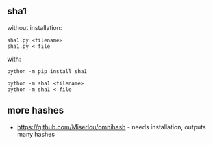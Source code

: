 ## sha1

without installation:

    sha1.py <filename>
    sha1.py < file

with:

    python -m pip install sha1
    
    python -m sha1 <filename>  
    python -m sha1 < file

## more hashes

* https://github.com/Miserlou/omnihash - needs installation, outputs many hashes
